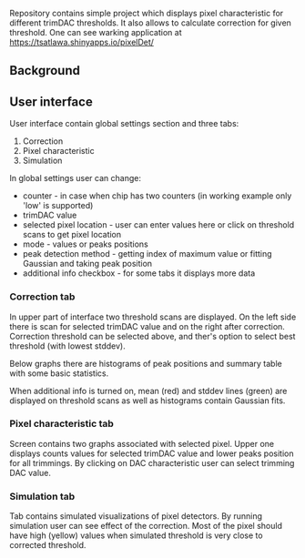 Repository contains simple project which displays pixel characteristic for different trimDAC thresholds. It also allows to calculate correction for given threshold.
One can see warking application at https://tsatlawa.shinyapps.io/pixelDet/

## Background


## User interface
User interface contain global settings section and three tabs:
1.  Correction
2.  Pixel characteristic
3.  Simulation

In global settings user can change:
* counter - in case when chip has two counters (in working example only 'low' is supported)
* trimDAC value
* selected pixel location - user can enter values here or click on threshold scans to get pixel location
* mode - values or peaks positions
* peak detection method - getting index of maximum value or fitting Gaussian and taking peak position
* additional info checkbox - for some tabs it displays more data

### Correction tab
In upper part of interface two threshold scans are displayed.
On the left side there is scan for selected trimDAC value and on the right after correction.
Correction threshold can be selected above, and ther's option to select best threshold (with lowest stddev).


Below graphs there are histograms of peak positions and summary table with some basic statistics.

When additional info is turned on, mean (red) and stddev lines (green) are displayed on 
threshold scans as well as histograms contain Gaussian fits.

### Pixel characteristic tab
Screen contains two graphs associated with selected pixel. Upper one displays counts values for selected trimDAC value and lower peaks position for all trimmings. By clicking on DAC characteristic user can select trimming DAC value.

### Simulation tab
Tab contains simulated visualizations of pixel detectors. By running simulation user can see effect of the correction. Most of the pixel should have high (yellow) values when simulated threshold is very close to corrected threshold.
